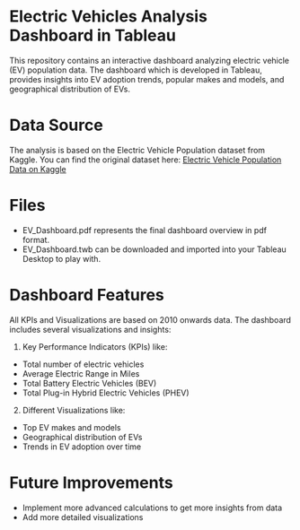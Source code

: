 
# Electric Vehicles Analysis Dashboard in Tableau

This repository contains an interactive dashboard analyzing electric vehicle (EV) population data. The dashboard which is developed in Tableau, provides insights into EV adoption trends, popular makes and models, and geographical distribution of EVs.

# Data Source
The analysis is based on the Electric Vehicle Population dataset from Kaggle. You can find the original dataset here: 
[Electric Vehicle Population Data on Kaggle](https://www.kaggle.com/search?q=electric+vehicle+population+data+in%3Adatasets)

# Files
- EV_Dashboard.pdf represents the final dashboard overview in pdf format.
- EV_Dashboard.twb can be downloaded and imported into your Tableau Desktop to play with.

# Dashboard Features
All KPIs and Visualizations are based on 2010 onwards data. The dashboard includes several visualizations and insights:
1. Key Performance Indicators (KPIs) like:
- Total number of electric vehicles
- Average Electric Range in Miles
- Total Battery Electric Vehicles (BEV)
- Total Plug-in Hybrid Electric Vehicles (PHEV)
2. Different Visualizations like:
- Top EV makes and models
- Geographical distribution of EVs
- Trends in EV adoption over time

# Future Improvements
- Implement more advanced calculations to get more insights from data
- Add more detailed visualizations
